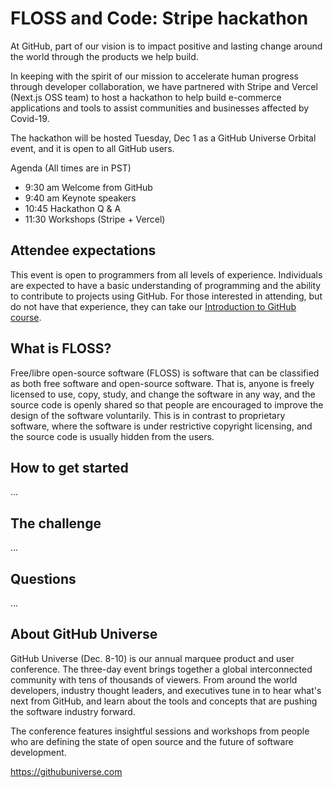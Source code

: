 # FLOSS and Code: Stripe hackathon
At GitHub, part of our vision is to impact positive and lasting change around the world through the products we help build.

In keeping with the spirit of our mission to accelerate human progress through developer collaboration, we have partnered with Stripe and Vercel (Next.js OSS team) to host a hackathon to help build e-commerce applications and tools to assist communities and businesses affected by Covid-19.

The hackathon will be hosted Tuesday, Dec 1 as a GitHub Universe Orbital event, and it is open to all GitHub users.

Agenda (All times are in PST)
- 9:30 am Welcome from GitHub
- 9:40 am Keynote speakers
- 10:45 Hackathon Q & A
- 11:30 Workshops (Stripe + Vercel)

## Attendee expectations
This event is open to programmers from all levels of experience. Individuals are expected to have a basic understanding of programming and the ability to contribute to projects using GitHub. For those interested in attending, but do not have that experience, they can take our [Introduction to GitHub course](https://lab.github.com/githubtraining/introduction-to-github).

## What is FLOSS?
Free/libre open-source software (FLOSS) is software that can be classified as both free software and open-source software. That is, anyone is freely licensed to use, copy, study, and change the software in any way, and the source code is openly shared so that people are encouraged to improve the design of the software voluntarily. This is in contrast to proprietary software, where the software is under restrictive copyright licensing, and the source code is usually hidden from the users.

## How to get started
...

## The challenge
...

## Questions
...

## About GitHub Universe

GitHub Universe (Dec. 8-10) is our annual marquee product and user conference. The three-day event brings together a global interconnected community with tens of thousands of viewers. From around the world developers, industry thought leaders, and executives tune in to hear what's next from GitHub, and learn about the tools and concepts that are pushing the software industry forward.

The conference features insightful sessions and workshops from people who are defining the state of open source and the future of software development.

https://githubuniverse.com

